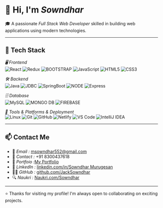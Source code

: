 # 👋 Hi, I'm *Sowndhar*

🎓 A passionate *Full Stack Web Developer* skilled in building web applications using modern technologies.

---

## 🚀 Tech Stack

*🖥 Frontend*  
![React](https://img.shields.io/badge/React.js-61DAFB?style=for-the-badge&logo=react&logoColor=black)
![Redux](https://img.shields.io/badge/Redux-181717?style=for-the-badge&logo=github&logoColor=white)
![BOOTSTRAP](https://img.shields.io/badge/BOOTSTRAP-4479A1?style=for-the-badge&logo=mysql&logoColor=white)
![JavaScript](https://img.shields.io/badge/JavaScript-ES6+-F7DF1E?style=for-the-badge&logo=javascript&logoColor=black)
![HTML5](https://img.shields.io/badge/HTML5-E34F26?style=for-the-badge&logo=html5&logoColor=white)
![CSS3](https://img.shields.io/badge/CSS3-1572B6?style=for-the-badge&logo=css3&logoColor=white)

*🛠 Backend*  
![Java](https://img.shields.io/badge/Java-Servlets/JSP-007396?style=for-the-badge&logo=java&logoColor=black)
![JDBC](https://img.shields.io/badge/JDBC-Database-003B57?style=for-the-badge&logoColor=white)
![SpringBoot](https://img.shields.io/badge/SpringBoot-F7DF1E?style=for-the-badge&logo=SpringBoot&logoColor=black)
![NODE](https://img.shields.io/badge/NODE_JS-E34F26?style=for-the-badge&Color=white)
![Express](https://img.shields.io/badge/Express-4479A1?style=for-the-badge&logo=Express&logoColor=white)

*🗄 Database*  
![MySQL](https://img.shields.io/badge/MySQL-4479A1?style=for-the-badge&logo=mysql&logoColor=white)
![MONGO DB](https://img.shields.io/badge/MONGO_DB-181717?style=for-the-badge&logo=github&logoColor=white)
![FIREBASE](https://img.shields.io/badge/FIREBASE-E34F26?style=for-the-badge&Color=white)


*🔧 Tools & Platforms & Deployment*  
![Linux](https://img.shields.io/badge/Linux-FCC624?style=for-the-badge&logo=linux&logoColor=black)
![Git](https://img.shields.io/badge/Git-F05032?style=for-the-badge&logo=git&logoColor=white)
![GitHub](https://img.shields.io/badge/GitHub-181717?style=for-the-badge&logo=github&logoColor=white)
![Netlify](https://img.shields.io/badge/Netlify-E34F26?style=for-the-badge&Color=black)
![VS Code](https://img.shields.io/badge/VS%20Code-007ACC?style=for-the-badge&logo=visual-studio-code&logoColor=white)
![IntelliJ IDEA](https://img.shields.io/badge/IntelliJIDEA-000000?style=for-the-badge&logo=intellijidea&logoColor=white)

---

## 📫 Contact Me

- 📧 *Email :* [msowndhar552@gmail.com](mailto:msowndhar552@gmail.com)  
- 📱 *Contact :* +91 8300437618
- 📜 *Portfoio :*[My Portfolio](https://sowndhar-portfolio.netlify.app/)
- 💼 *LinkedIn :* [linkedin.com/in/Sowndhar Murugesan](www.linkedin.com/in/sowndhar-murugesan)  
- 🧑‍💻 *GitHub :* [github.com/JackSowndhar](https://github.com/JackSowndhar)
- 🔍 *Naukri :* [Naukri.com/Sowndhar](https://www.naukri.com/mnjuser/profile)

---

⭐ Thanks for visiting my profile! I'm always open to collaborating on exciting projects.
